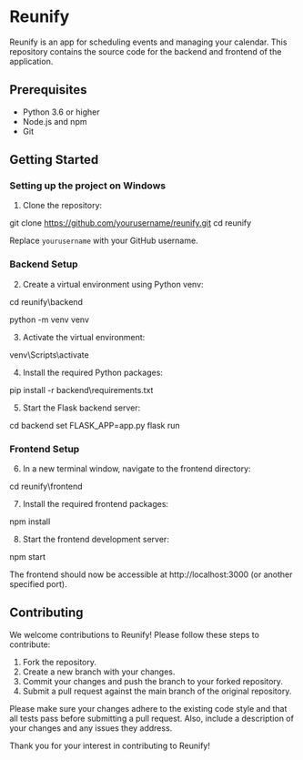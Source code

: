 # Reunify

Reunify is an app for scheduling events and managing your calendar. This repository contains the source code for the backend and frontend of the application.

## Prerequisites

- Python 3.6 or higher
- Node.js and npm
- Git

## Getting Started

### Setting up the project on Windows

1. Clone the repository:

git clone https://github.com/yourusername/reunify.git
cd reunify

Replace `yourusername` with your GitHub username.

### Backend Setup

2. Create a virtual environment using Python venv:

cd reunify\backend

python -m venv venv

3. Activate the virtual environment:

venv\Scripts\activate

4. Install the required Python packages:

pip install -r backend\requirements.txt

5. Start the Flask backend server:

cd backend
set FLASK_APP=app.py
flask run

### Frontend Setup

6. In a new terminal window, navigate to the frontend directory:

cd reunify\frontend

7. Install the required frontend packages:

npm install

8. Start the frontend development server:

npm start

The frontend should now be accessible at http://localhost:3000 (or another specified port).

## Contributing

We welcome contributions to Reunify! Please follow these steps to contribute:

1. Fork the repository.
2. Create a new branch with your changes.
3. Commit your changes and push the branch to your forked repository.
4. Submit a pull request against the main branch of the original repository.

Please make sure your changes adhere to the existing code style and that all tests pass before submitting a pull request. Also, include a description of your changes and any issues they address.

Thank you for your interest in contributing to Reunify!
